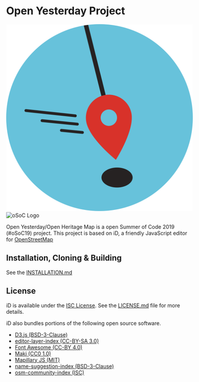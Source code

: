 # Open Yesterday Project

![Open Yesterday Crest](svg/open-yesterday-project/crest.svg)
![oSoC Logo](https://github.com/oSoc19/website/blob/master/img/logo/logo-osoc-color.svg)

Open Yesterday/Open Heritage Map is a open Summer of Code 2019 (#oSoC19) project.
This project is based on iD, a friendly JavaScript editor for [OpenStreetMap](https://www.openstreetmap.org/)

## Installation, Cloning & Building

See the [INSTALLATION.md](INSTALLATION.md)

## License

iD is available under the [ISC License](https://opensource.org/licenses/ISC).
See the [LICENSE.md](LICENSE.md) file for more details.

iD also bundles portions of the following open source software.
* [D3.js (BSD-3-Clause)](https://github.com/d3/d3)
* [editor-layer-index (CC-BY-SA 3.0)](https://github.com/osmlab/editor-layer-index)
* [Font Awesome (CC-BY 4.0)](https://fontawesome.com/license)
* [Maki (CC0 1.0)](https://github.com/mapbox/maki)
* [Mapillary JS (MIT)](https://github.com/mapillary/mapillary-js)
* [name-suggestion-index (BSD-3-Clause)](https://github.com/osmlab/name-suggestion-index)
* [osm-community-index (ISC)](https://github.com/osmlab/osm-community-index)
